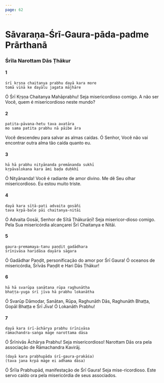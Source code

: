 ```yaml
---
page: 62
---
```


# Sāvaraṇa-Śrī-Gaura-pāda-padme Prārthanā

### Śrīla Narottam Dās Ṭhākur

#### 1

    śrī kṛṣṇa chaitanya prabhu dayā kara more
    tomā vinā ke dayālu jagata mājhāre

Ó Śrī Kṛṣṇa Chaitanya Mahāprabhu! Seja misericordioso comigo. A não ser Você, quem é misericordioso neste mundo?

#### 2

    patita-pāvana-hetu tava avatāra
    mo sama patita prabhu nā pāibe āra

Você descendeu para salvar as almas caídas. Ó Senhor, Você não vai encontrar outra alma tão caída quanto eu.

#### 3

    hā hā prabhu nityānanda premānanda sukhī
    kṛpāvalokana kara āmi baḍa duḥkhī

Ó Nityānanda! Você é radiante de amor divino. Me dê Seu olhar misericordioso. Eu estou muito triste.

#### 4

    dayā kara sītā-pati advaita gosāñi
    tava kṛpā-bale pāi chaitanya-nitāi

Ó Advaita Gosāi, Senhor de Sītā Ṭhākurāṇī! Seja misericor-dioso comigo. Pela Sua misericórdia alcançarei Śrī Chaitanya e Nitāi.

#### 5

    gaura-premamaya-tanu paṇḍit gadādhara
    śrīnivāsa haridāsa dayāra sāgara

Ó Gadādhar Paṇḍit, personificação do amor por Śrī Gaura! Ó oceanos de misericórdia, Śrīvās Paṇḍit e Hari Dās Ṭhākur!

#### 6

    hā hā svarūpa sanātana rūpa raghunātha
    bhaṭṭa-yuga śrī jīva hā prabhu lokanātha

Ó Svarūp Dāmodar, Sanātan, Rūpa, Raghunāth Dās, Raghunāth Bhaṭṭa, Gopāl Bhaṭṭa e Śrī Jīva! Ó Lokanāth Prabhu!

#### 7

    dayā kara śrī-āchārya prabhu śrīnivāsa
    rāmachandra-saṅga māge narottama dāsa

Ó Śrīnivās Āchārya Prabhu! Seja misericordioso! Narottam Dās ora pela associação de Rāmachandra Kavirāj.

    (dayā kara prabhupāda śrī-gaura-prakāśa)
    (tava jana kṛpā māge ei adhama dāsa)

Ó Śrīla Prabhupād, manifestação de Śrī Gaura! Seja mise-ricordioso. Este servo caído ora pela misericórdia de seus associados.

